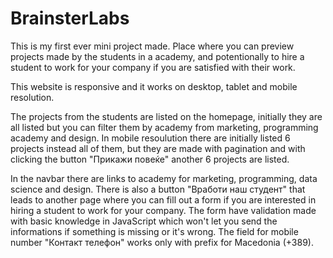 # BrainsterLabs

This is my first ever mini project made. 
Place where you can preview projects made by the students in a academy, and potentionally to hire a student to work for your company if you are satisfied with their work.

This website is responsive and it works on desktop, tablet and mobile resolution.

The projects from the students are listed on the homepage, initially they are all listed but you can filter them by academy from marketing, programming academy and design.
In mobile resoulution there are initially listed 6 projects instead all of them, but they are made with pagination and with clicking the button "Прикажи повеќе" another 6 projects are listed.

In the navbar there are links to academy for marketing, programming, data science and design.
There is also a button "Вработи наш студент" that leads to another page where you can fill out a form if you are interested in hiring a student to work for your company. The form have validation made with basic knowledge in JavaScript which won't let you send the informations if something is missing or it's wrong. The field for mobile number "Контакт телефон" works only with prefix for Macedonia (+389). 
